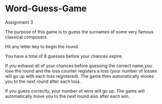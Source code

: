 # Word-Guess-Game
Assignment 3

The purpose of this game is to guess the surnames of some very famous classical composers.

Hit any letter key to begin the round.

You have a total of 8 guesses before your chances expire.

If you exhaust all of your chances before guessing the correct name,you lose the round and the loss counter registers a loss (your number of losses will go up with each loss registered). The game then automatically moves you to the next round after each loss.

If you guess correctly, your number of wins will go up. The game will automatically move you to the next round also after each win.